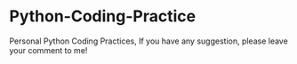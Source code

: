# Python-Coding-Practice
Personal Python Coding Practices, If you have any suggestion, please leave your comment to me!
